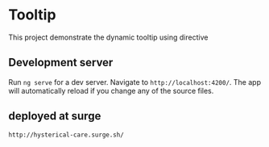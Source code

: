 # Tooltip

This project demonstrate the dynamic tooltip using directive

## Development server

Run `ng serve` for a dev server. Navigate to `http://localhost:4200/`. The app will automatically reload if you change any of the source files.

## deployed at surge
    http://hysterical-care.surge.sh/